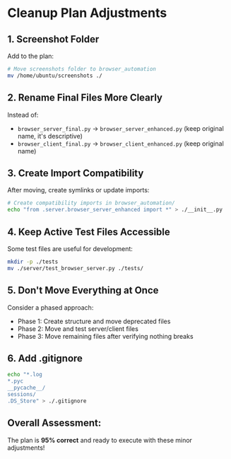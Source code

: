# Cleanup Plan Adjustments

## 1. Screenshot Folder
Add to the plan:
```bash
# Move screenshots folder to browser_automation
mv /home/ubuntu/screenshots ./
```

## 2. Rename Final Files More Clearly
Instead of:
- `browser_server_final.py` → `browser_server_enhanced.py` (keep original name, it's descriptive)
- `browser_client_final.py` → `browser_client_enhanced.py` (keep original name)

## 3. Create Import Compatibility
After moving, create symlinks or update imports:
```bash
# Create compatibility imports in browser_automation/
echo "from .server.browser_server_enhanced import *" > ./__init__.py
```

## 4. Keep Active Test Files Accessible
Some test files are useful for development:
```bash
mkdir -p ./tests
mv ./server/test_browser_server.py ./tests/
```

## 5. Don't Move Everything at Once
Consider a phased approach:
- Phase 1: Create structure and move deprecated files
- Phase 2: Move and test server/client files
- Phase 3: Move remaining files after verifying nothing breaks

## 6. Add .gitignore
```bash
echo "*.log
*.pyc
__pycache__/
sessions/
.DS_Store" > ./.gitignore
```

## Overall Assessment: 
The plan is **95% correct** and ready to execute with these minor adjustments!
